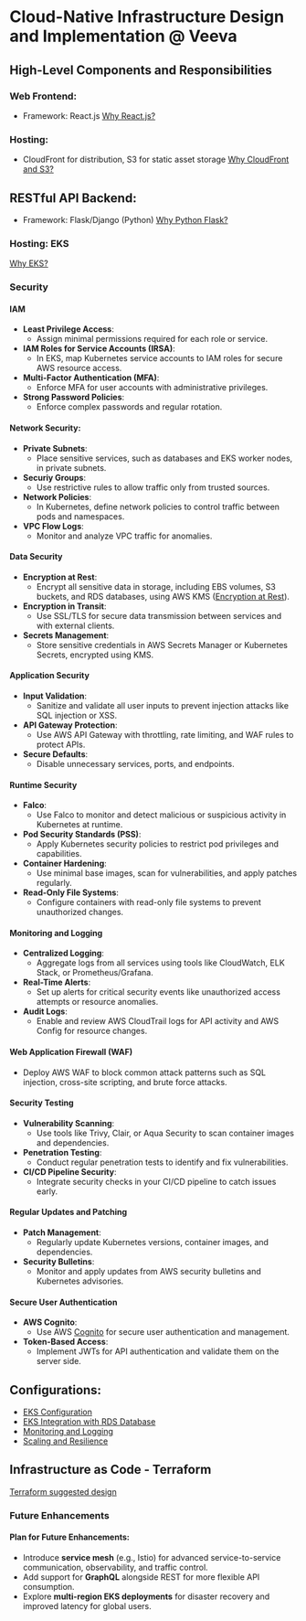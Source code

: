 # Cloud-Native Infrastructure Design and Implementation @ Veeva

## High-Level Components and Responsibilities
### Web Frontend:
- Framework: React.js
[Why React.js?](docs/react_js.md)

### Hosting: 
- CloudFront for distribution, S3 for static asset storage
[Why CloudFront and S3?](docs/cloudfront_s3.md)

## RESTful API Backend:
- Framework: Flask/Django (Python)
[Why Python Flask?](docs/python_flask.md)

### Hosting: EKS
[Why EKS?](docs/eks.md)

### Security
#### IAM
   * **Least Privilege Access**:
     * Assign minimal permissions required for each role or service.
   * **IAM Roles for Service Accounts (IRSA)**:
     * In EKS, map Kubernetes service accounts to IAM roles for secure AWS resource access.
   * **Multi-Factor Authentication (MFA)**:
     * Enforce MFA for user accounts with administrative privileges.
   * **Strong Password Policies**:
     * Enforce complex passwords and regular rotation.
#### Network Security:
   * **Private Subnets**:
     * Place sensitive services, such as databases and EKS worker nodes, in private subnets.
   * **Securiy Groups**:
     * Use restrictive rules to allow traffic only from trusted sources.
   * **Network Policies**:
     * In Kubernetes, define network policies to control traffic between pods and namespaces.
   * **VPC Flow Logs**:
     * Monitor and analyze VPC traffic for anomalies.
#### **Data Security**
   * **Encryption at Rest**:
     * Encrypt all sensitive data in storage, including EBS volumes, S3 buckets, and RDS databases, using AWS KMS ([Encryption at Rest](docs/eks_encryption_at_rest.md)).
   * **Encryption in Transit**:
     * Use SSL/TLS for secure data transmission between services and with external clients.
   * **Secrets Management**:
     * Store sensitive credentials in AWS Secrets Manager or Kubernetes Secrets, encrypted using KMS.
#### **Application Security**
   * **Input Validation**:
     * Sanitize and validate all user inputs to prevent injection attacks like SQL injection or XSS.
   * **API Gateway Protection**:
     * Use AWS API Gateway with throttling, rate limiting, and WAF rules to protect APIs.
   * **Secure Defaults**:
     * Disable unnecessary services, ports, and endpoints.
#### **Runtime Security**
   * **Falco**:
     * Use Falco to monitor and detect malicious or suspicious activity in Kubernetes at runtime.
   * **Pod Security Standards (PSS)**:
     * Apply Kubernetes security policies to restrict pod privileges and capabilities.
   * **Container Hardening**:
     * Use minimal base images, scan for vulnerabilities, and apply patches regularly.
   * **Read-Only File Systems**:
     * Configure containers with read-only file systems to prevent unauthorized changes.
#### **Monitoring and Logging**
   * **Centralized Logging**:
     * Aggregate logs from all services using tools like CloudWatch, ELK Stack, or Prometheus/Grafana.
   * **Real-Time Alerts**:
     * Set up alerts for critical security events like unauthorized access attempts or resource anomalies.
   * **Audit Logs**:
     * Enable and review AWS CloudTrail logs for API activity and AWS Config for resource changes.
#### **Web Application Firewall (WAF)**
   * Deploy AWS WAF to block common attack patterns such as SQL injection, cross-site scripting, and brute force attacks.
#### **Security Testing**
   * **Vulnerability Scanning**:
     * Use tools like Trivy, Clair, or Aqua Security to scan container images and dependencies.
   * **Penetration Testing**:
     * Conduct regular penetration tests to identify and fix vulnerabilities.
   * **CI/CD Pipeline Security**:
     * Integrate security checks in your CI/CD pipeline to catch issues early.
#### **Regular Updates and Patching**
   * **Patch Management**:
     * Regularly update Kubernetes versions, container images, and dependencies.
   * **Security Bulletins**:
     * Monitor and apply updates from AWS security bulletins and Kubernetes advisories.
#### **Secure User Authentication**
   * **AWS Cognito**:
     * Use AWS [Cognito](docs/cognito.md) for secure user authentication and management.
   * **Token-Based Access**:
     * Implement JWTs for API authentication and validate them on the server side.


## Configurations:
- [EKS Configuration](config/eks.md)
- [EKS Integration with RDS Database](config/eks_rds.md)
- [Monitoring and Logging](config/monitoring_logging.md)
- [Scaling and Resilience](config/scaling.md)

## Infrastructure as Code - Terraform
[Terraform suggested design](docs/terraform.md)


### Future Enhancements

#### Plan for Future Enhancements:
- Introduce **service mesh** (e.g., Istio) for advanced service-to-service communication, observability, and traffic control.
- Add support for **GraphQL** alongside REST for more flexible API consumption.
- Explore **multi-region EKS deployments** for disaster recovery and improved latency for global users.